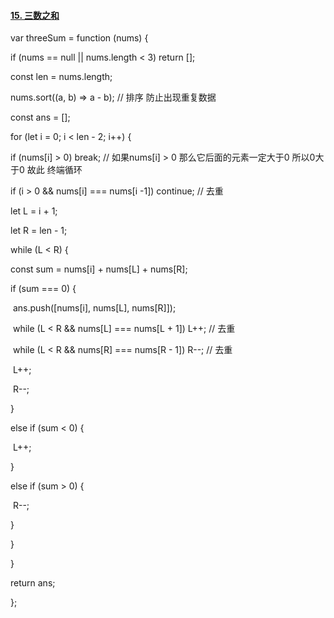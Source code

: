 #### [15. 三数之和](https://leetcode-cn.com/problems/3sum/)

var threeSum = function (nums) {

 if (nums == null || nums.length < 3) return [];

 const len = nums.length;

 nums.sort((a, b) => a - b); // 排序 防止出现重复数据

 const ans = [];

 for (let i = 0; i < len - 2; i++) {

  if (nums[i] > 0) break; // 如果nums[i] > 0 那么它后面的元素一定大于0 所以0大于0 故此 终端循环

  if (i > 0 && nums[i] === nums[i -1]) continue; // 去重

  let L = i + 1;

  let R = len - 1;

  while (L < R) {

   const sum = nums[i] + nums[L] + nums[R];

   if (sum === 0) {

​    ans.push([nums[i], nums[L], nums[R]]);

​    while (L < R && nums[L] === nums[L + 1]) L++; //  去重

​    while (L < R && nums[R] === nums[R - 1]) R--; //  去重

​    L++;

​    R--;

   }

   else if (sum < 0) {

​    L++;

   }

   else if (sum > 0) {

​    R--;

   }

  }

 }

 return ans;

};